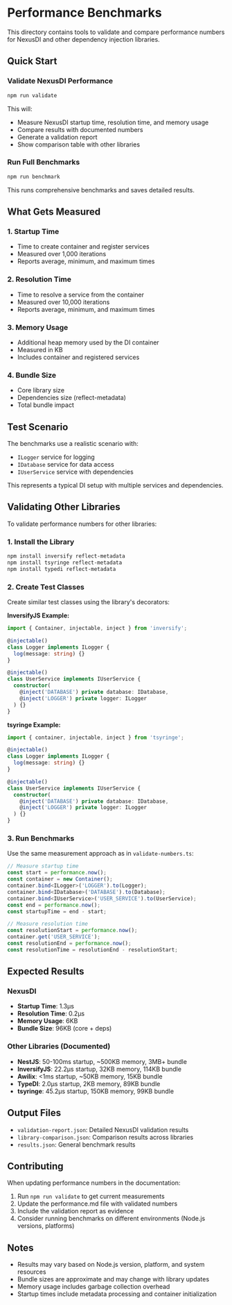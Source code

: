 # Performance Benchmarks

This directory contains tools to validate and compare performance numbers for NexusDI and other dependency injection libraries.

## Quick Start

### Validate NexusDI Performance

```bash
npm run validate
```

This will:
- Measure NexusDI startup time, resolution time, and memory usage
- Compare results with documented numbers
- Generate a validation report
- Show comparison table with other libraries

### Run Full Benchmarks

```bash
npm run benchmark
```

This runs comprehensive benchmarks and saves detailed results.

## What Gets Measured

### 1. Startup Time
- Time to create container and register services
- Measured over 1,000 iterations
- Reports average, minimum, and maximum times

### 2. Resolution Time
- Time to resolve a service from the container
- Measured over 10,000 iterations
- Reports average, minimum, and maximum times

### 3. Memory Usage
- Additional heap memory used by the DI container
- Measured in KB
- Includes container and registered services

### 4. Bundle Size
- Core library size
- Dependencies size (reflect-metadata)
- Total bundle impact

## Test Scenario

The benchmarks use a realistic scenario with:
- `ILogger` service for logging
- `IDatabase` service for data access
- `IUserService` service with dependencies

This represents a typical DI setup with multiple services and dependencies.

## Validating Other Libraries

To validate performance numbers for other libraries:

### 1. Install the Library
```bash
npm install inversify reflect-metadata
npm install tsyringe reflect-metadata
npm install typedi reflect-metadata
```

### 2. Create Test Classes
Create similar test classes using the library's decorators:

**InversifyJS Example:**
```typescript
import { Container, injectable, inject } from 'inversify';

@injectable()
class Logger implements ILogger {
  log(message: string) {}
}

@injectable()
class UserService implements IUserService {
  constructor(
    @inject('DATABASE') private database: IDatabase,
    @inject('LOGGER') private logger: ILogger
  ) {}
}
```

**tsyringe Example:**
```typescript
import { container, injectable, inject } from 'tsyringe';

@injectable()
class Logger implements ILogger {
  log(message: string) {}
}

@injectable()
class UserService implements IUserService {
  constructor(
    @inject('DATABASE') private database: IDatabase,
    @inject('LOGGER') private logger: ILogger
  ) {}
}
```

### 3. Run Benchmarks
Use the same measurement approach as in `validate-numbers.ts`:

```typescript
// Measure startup time
const start = performance.now();
const container = new Container();
container.bind<ILogger>('LOGGER').to(Logger);
container.bind<IDatabase>('DATABASE').to(Database);
container.bind<IUserService>('USER_SERVICE').to(UserService);
const end = performance.now();
const startupTime = end - start;

// Measure resolution time
const resolutionStart = performance.now();
container.get('USER_SERVICE');
const resolutionEnd = performance.now();
const resolutionTime = resolutionEnd - resolutionStart;
```

## Expected Results

### NexusDI
- **Startup Time**: 1.3μs
- **Resolution Time**: 0.2μs
- **Memory Usage**: 6KB
- **Bundle Size**: 96KB (core + deps)

### Other Libraries (Documented)
- **NestJS**: 50-100ms startup, ~500KB memory, 3MB+ bundle
- **InversifyJS**: 22.2μs startup, 32KB memory, 114KB bundle
- **Awilix**: <1ms startup, ~50KB memory, 15KB bundle
- **TypeDI**: 2.0μs startup, 2KB memory, 89KB bundle
- **tsyringe**: 45.2μs startup, 150KB memory, 99KB bundle

## Output Files

- `validation-report.json`: Detailed NexusDI validation results
- `library-comparison.json`: Comparison results across libraries
- `results.json`: General benchmark results

## Contributing

When updating performance numbers in the documentation:

1. Run `npm run validate` to get current measurements
2. Update the performance.md file with validated numbers
3. Include the validation report as evidence
4. Consider running benchmarks on different environments (Node.js versions, platforms)

## Notes

- Results may vary based on Node.js version, platform, and system resources
- Bundle sizes are approximate and may change with library updates
- Memory usage includes garbage collection overhead
- Startup times include metadata processing and container initialization 